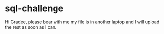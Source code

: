 # sql-challenge

Hi Gradee, please bear with me my file is in another laptop and I will upload the rest as soon as I can.
